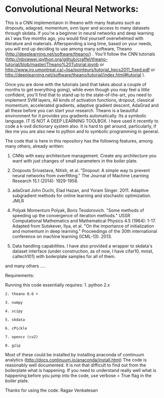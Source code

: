 # Convolutional Neural Networks:

This is a CNN implementaion in theano with many features such as dropouts, adagrad, momentum, svm layer and access to many datasets through skdata. If you're a beginner in neural networks and deep learning as I was five months ago, you would find yourself overwhelmed with literature and materials. Afterspending a long time, based on your needs, you will end up deciding to use among many software, Theano (http://deeplearning.net/software/theano/) . You'll follow the CNN tutorials (http://nbviewer.ipython.org/github/craffel/theano-tutorial/blob/master/Theano%20Tutorial.ipynb or http://www.iro.umontreal.ca/~lisa/pointeurs/tutorial_hpcs2011_fixed.pdf or http://deeplearning.net/software/theano/tutorial/index.html#tutorial ).

Once you are done with the tutorials (and that takes about a couple of months to get everything going), while even though you may feel a little confident, you'll find that to stand up to the state-of-the-art, you need to implement SVM layers, All kinds of activation functions, dropout, classical momentum, accelerated gradients, adaptive gradient descent, AdaGrad and all these before you can start your research. Theano is a beautiful environment for it provides you gradients automatically. Its a symbolic language. IT IS NOT A DEEP LEARNING TOOLBOX. I have used it recently to code a k-svd dictionary system also. It is hard to get around, particularly, if like me you are also new to python and to symbolic programming in general.  

The code that is here in this repository has the following features, among many others, already written:

1. CNNs with easy architecture management. 
    Create any architecture you want with just changes of small parameters in the boiler plate. 

2. Dropouts
    Srivastava, Nitish, et al. "Dropout: A simple way to prevent neural networks
    from overfitting." The Journal of Machine Learning Research 15.1 (2014): 1929-1958.

3. adaGrad 
    John Duchi, Elad Hazan, and Yoram Singer. 2011. Adaptive subgradient methods
    for online learning and stochastic optimization. JMLR

4. Polyak Momentum 
    Polyak, Boris Teodorovich. "Some methods of speeding up the convergence of iteration methods." 
    USSR Computational Mathematics and Mathematical Physics 4.5 (1964): 1-17.
    Adapted from Sutskever, Ilya, et al. "On the importance of initialization and momentum in deep learning." 
    Proceedings of the 30th international conference on machine learning (ICML-13). 2013.

5. Data handling capabilities.
    I have also provided a wrapper to skdata's dataset interface (under construction, as of now, I have cifar10, mnist,             caltech101) with boilerplate samples for all of them. 
    
and many others .... 

Requirements:

Running this code essentially requires:
    1. python 2.x
    
    2. theano 0.6 +     
    
    3. numpy 
    
    4. scipy
    
    5. skdata
    
    6. cPickle
    
    7. opencv (cv2) 
    
    8. gzip

Most of these could be installed by installing anaconda of continuum analytics (http://docs.continuum.io/anaconda/install.html) The code is reasonably well documented. It is not that difficult to find out from the boilerplate what is happening. If you need to understand really well what is happening before you jump into the code, use verbose = True flag in the boiler plate. 

Thanks for using the code.
Ragav Venkatesan
